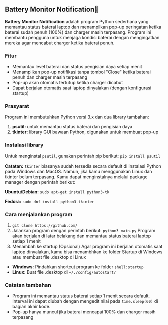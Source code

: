 ## Battery Monitor Notification🔋

**Battery Monitor Notification** adalah program Python sederhana yang memantau status baterai laptop dan menampilkan pop-up peringatan ketika baterai sudah penuh (100%) dan charger masih terpasang. Program ini membantu pengguna untuk menjaga kondisi baterai dengan mengingatkan mereka agar mencabut charger ketika baterai penuh.

### Fitur
- Memantau level baterai dan status pengisian daya setiap menit
- Menampilkan pop-up notifikasi tanpa tombol "Close" ketika baterai penuh dan charger masih terpasang
- Pop-up akan otomatis tertutup ketika charger dicabut
- Dapat berjalan otomatis saat laptop dinyalakan (dengan konfigurasi startup)

### Prasyarat
Program ini membutuhkan Python versi 3.x dan dua library tambahan:
1. **psutil:** untuk memantau status baterai dan pengisian daya
2. **tkinter:** library GUI bawaan Python, digunakan untuk membuat pop-up

### Instalasi library
Untuk menginstal `psutil`, gunakan perintah pip berikut:
`pip install psutil`

**Catatan:** `tkinter` biasanya sudah tersedia secara default di instalasi Python pada Windows dan MacOS. Namun, jika kamu menggunakan Linux dan tkinter belum terpasang. Kamu dapat menginstalnya melalui package manager dengan perintah berikut:

**Ubuntu/Debian:**
`sudo apt-get install python3-tk`

**Fedora:**
`sudo dnf install python3-tkinter`

### Cara menjalankan program
1. `git clone https://github.com/`
2. Jalankan program dengan perintah berikut:
`python3 main.py`
Program akan berjalan di latar belakang dan memantau status baterai laptop setiap 1 menit
3. Menambah ke startup (Opsional)
Agar program ini berjalan otomatis saat laptop dinyalakan, kamu bisa menambhkan ke folder Startup di Windows atau membuat file .desktop di Linux
  - **Windows:** Pindahkan shortcut program ke folder `shell:startup`
  - **Linux:** Buat file .desktop di `~/./config/autostart/`

### Catatan tambahan
- Program ini memantau status baterai setiap 1 menit secara default. Interval ini dapat diubah dengan mengedit nilai pada `time.sleep(60)` di bagian akhir kode.
- Pop-up hanya muncul jika baterai mencapai 100% dan charger masih terpasang
